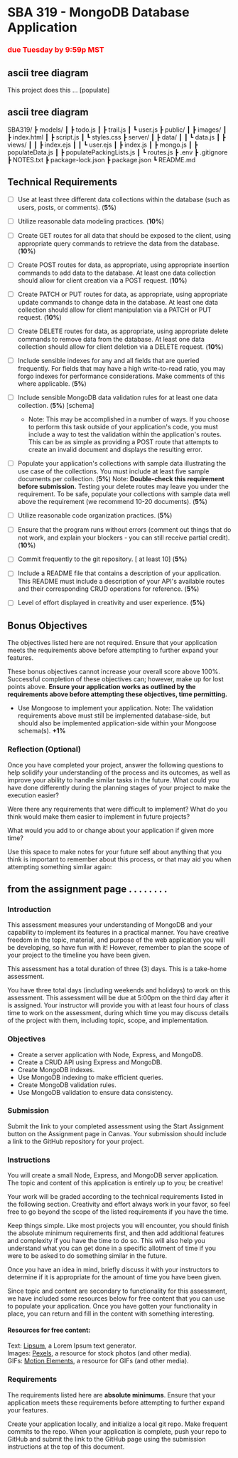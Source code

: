 # SBA 319 - MongoDB Database Application
### <span style="color: red;">due Tuesday by 9:59p MST</span>

## ascii tree diagram

This project does this ... [populate]

## ascii tree diagram

SBA319/
┣ models/
┃ ┣ todo.js
┃ ┣ trail.js
┃ ┗ user.js
┣ public/
┃ ┣ images/
┃ ┣ index.html
┃ ┣ script.js
┃ ┗ styles.css
┣ server/
┃ ┣ data/
┃ ┃ ┗ data.js
┃ ┣ views/
┃ ┃ ┣ index.ejs
┃ ┃ ┗ user.ejs
┃ ┣ index.js
┃ ┣ mongo.js
┃ ┣ populateData.js
┃ ┣ populatePackingLists.js
┃ ┗ routes.js
┣ .env
┣ .gitignore
┣ NOTES.txt
┣ package-lock.json
┣ package.json
┗ README.md

## Technical Requirements

- [ ] Use at least three different data collections within the database (such as users, posts, or comments). (**5%**)
- [ ] Utilize reasonable data modeling practices. (**10%**)
- [ ] Create GET routes for all data that should be exposed to the client, using appropriate query commands to retrieve the data from the database. (**10%**)
- [ ] Create POST routes for data, as appropriate, using appropriate insertion commands to add data to the database. At least one data collection should allow for client creation via a POST request. (**10%**)
- [ ] Create PATCH or PUT routes for data, as appropriate, using appropriate update commands to change data in the database. At least one data collection should allow for client manipulation via a PATCH or PUT request. (**10%**)
- [ ] Create DELETE routes for data, as appropriate, using appropriate delete commands to remove data from the database. At least one data collection should allow for client deletion via a DELETE request. (**10%**)
- [ ] Include sensible indexes for any and all fields that are queried frequently. For fields that may have a high write-to-read ratio, you may forgo indexes for performance considerations. Make comments of this where applicable. (**5%**)
- [ ] Include sensible MongoDB data validation rules for at least one data collection. (**5%**) [schema]
  - Note: This may be accomplished in a number of ways. If you choose to perform this task outside of your application's code, you must include a way to test the validation within the application's routes. This can be as simple as providing a POST route that attempts to create an invalid document and displays the resulting error.
- [ ] Populate your application's collections with sample data illustrating the use case of the collections. You must include at least five sample documents per collection.  (**5%**)
Note: **Double-check this requirement before submission.** Testing your delete routes may leave you under the requirement. To be safe, populate your collections with sample data well above the requirement (we recommend 10-20 documents). (**5%**)
- [ ] Utilize reasonable code organization practices.  (**5%**)
- [ ] Ensure that the program runs without errors (comment out things that do not work, and explain your blockers - you can still receive partial credit).  (**10%**)
- [ ] Commit frequently to the git repository. [ at least 10] (**5%**)
- [ ] Include a README file that contains a description of your application.
This README must include a description of your API's available routes and their corresponding CRUD operations for reference.  (**5%**)
- [ ] Level of effort displayed in creativity and user experience.  (**5%**)


## Bonus Objectives
The objectives listed here are not required. Ensure that your application meets the requirements above before attempting to further expand your features.

These bonus objectives cannot increase your overall score above 100%. Successful completion of these objectives can; however, make up for lost points above. **Ensure your application works as outlined by the requirements above before attempting these objectives, time permitting.**

- Use Mongoose to implement your application.
Note: The validation requirements above must still be implemented database-side, but should also be implemented application-side within your Mongoose schema(s). **+1%**	

### Reflection (Optional)
Once you have completed your project, answer the following questions to help solidify your understanding of the process and its outcomes, as well as improve your ability to handle similar tasks in the future.
What could you have done differently during the planning stages of your project to make the execution easier?

Were there any requirements that were difficult to implement? What do you think would make them easier to implement in future projects?

What would you add to or change about your application if given more time?

Use this space to make notes for your future self about anything that you think is important to remember about this process, or that may aid you when attempting something similar again:

## from the assignment page . . . . . . . . 

### Introduction

This assessment measures your understanding of MongoDB and your capability to implement its features in a practical manner. You have creative freedom in the topic, material, and purpose of the web application you will be developing, so have fun with it! However, remember to plan the scope of your project to the timeline you have been given.

This assessment has a total duration of three (3) days. This is a take-home assessment.

You have three total days (including weekends and holidays) to work on this assessment. This assessment will be due at 5:00pm on the third day after it is assigned. Your instructor will provide you with at least four hours of class time to work on the assessment, during which time you may discuss details of the project with them, including topic, scope, and implementation.

### Objectives

- Create a server application with Node, Express, and MongoDB.
- Create a CRUD API using Express and MongoDB.
- Create MongoDB indexes.
- Use MongoDB indexing to make efficient queries.
- Create MongoDB validation rules.
- Use MongoDB validation to ensure data consistency.

### Submission

Submit the link to your completed assessment using the Start Assignment button on the Assignment page in Canvas. Your submission should include a link to the GitHub repository for your project.

### Instructions

You will create a small Node, Express, and MongoDB server application. The topic and content of this application is entirely up to you; be creative!

Your work will be graded according to the technical requirements listed in the following section. Creativity and effort always work in your favor, so feel free to go beyond the scope of the listed requirements if you have the time.

Keep things simple. Like most projects you will encounter, you should finish the absolute minimum requirements first, and then add additional features and complexity if you have the time to do so. This will also help you understand what you can get done in a specific allotment of time if you were to be asked to do something similar in the future.

Once you have an idea in mind, briefly discuss it with your instructors to determine if it is appropriate for the amount of time you have been given.

Since topic and content are secondary to functionality for this assessment, we have included some resources below for free content that you can use to populate your application. Once you have gotten your functionality in place, you can return and fill in the content with something interesting.

#### Resources for free content:

Text: <a href="https://www.lipsum.com">Lipsum</a>, a Lorem Ipsum text generator.<br>
Images: <a href="https://www.pexels.com">Pexels</a>, a resource for stock photos (and other media).<br>
GIFs: <a href="https://www.motionelements.com/search/gif">Motion Elements<a/>, a resource for GIFs (and other media).

### Requirements

The requirements listed here are **absolute minimums**. Ensure that your application meets these requirements before attempting to further expand your features.

Create your application locally, and initialize a local git repo. Make frequent commits to the repo. When your application is complete, push your repo to GitHub and submit the link to the GitHub page using the submission instructions at the top of this document.

